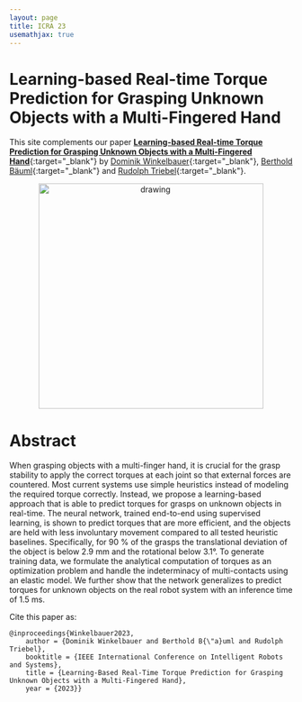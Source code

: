 ```yaml
---
layout: page
title: ICRA 23
usemathjax: true
---
```

# Learning-based Real-time Torque Prediction for Grasping Unknown Objects with a Multi-Fingered Hand

This site complements our paper [**Learning-based Real-time Torque Prediction for Grasping Unknown Objects with a Multi-Fingered Hand**](){:target="_blank"} by
[Dominik Winkelbauer](https://scholar.google.com/citations?hl=en&user=kduGd8wAAAAJ){:target="_blank"}, [Berthold Bäuml](https://scholar.google.com/citations?hl=en&user=SuOUxjUAAAAJ){:target="_blank"} and [Rudolph Triebel](https://scholar.google.com/citations?hl=en&user=fjvpDsEAAAAJ){:target="_blank"}.


<p align="center">
<img src="/assets/imgs/iros23/front.png" alt="drawing" width="400"/>
</p>


# Abstract

When grasping objects with a multi-finger hand, it is
crucial for the grasp stability to apply the correct
torques at each joint so that external forces are
countered. Most current systems use simple heuristics
instead of modeling the required torque correctly. Instead,
we propose a learning-based approach that is able to
predict torques for grasps on unknown objects in real-time.
The neural network, trained end-to-end using supervised
learning, is shown to predict torques that are more
efficient, and the objects are held with less involuntary
movement compared to all tested heuristic baselines.
Specifically, for 90 % of the grasps the translational
deviation of the object is below 2.9 mm and the rotational
below 3.1°. To generate training data, we formulate the
analytical computation of torques as an optimization
problem and handle the indeterminacy of multi-contacts
using an elastic model. We further show that the network
generalizes to predict torques for unknown objects on the
real robot system with an inference time of 1.5 ms. 

Cite this paper as:

    @inproceedings{Winkelbauer2023,
        author = {Dominik Winkelbauer and Berthold B{\"a}uml and Rudolph Triebel},
        booktitle = {IEEE International Conference on Intelligent Robots and Systems},
        title = {Learning-Based Real-Time Torque Prediction for Grasping Unknown Objects with a Multi-Fingered Hand},
        year = {2023}}
        
